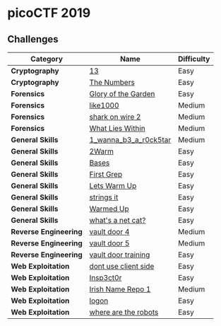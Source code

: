 # picoCTF 2019

## Challenges

| Category | Name | Difficulty |
| -------- | ---- | ---------- |
| **Cryptography** | [13](https://github.com/DarrenPea/picoCTF_writeups/tree/main/picoCTF-2019/Cryptography/13) | Easy |
| **Cryptography** | [The Numbers](https://github.com/DarrenPea/picoCTF_writeups/tree/main/picoCTF-2019/Cryptography/The-Numbers) | Easy |
| **Forensics** | [Glory of the Garden](https://github.com/DarrenPea/picoCTF_writeups/tree/main/picoCTF-2019/Forensics/Glory-of-the-Garden) | Easy |
| **Forensics** | [like1000](https://github.com/DarrenPea/picoCTF_writeups/tree/main/picoCTF-2019/Forensics/like1000) | Medium |
| **Forensics** | [shark on wire 2](https://github.com/DarrenPea/picoCTF_writeups/tree/main/picoCTF-2019/Forensics/shark-on-wire-2) | Medium |
| **Forensics** | [What Lies Within](https://github.com/DarrenPea/picoCTF_writeups/tree/main/picoCTF-2019/Forensics/What-Lies-Within) | Medium |
| **General Skills** | [1_wanna_b3_a_r0ck5tar](https://github.com/DarrenPea/picoCTF_writeups/tree/main/picoCTF-2019/General-Skills/1_wanna_b3_a_r0ck5tar) | Medium |
| **General Skills** | [2Warm](https://github.com/DarrenPea/picoCTF_writeups/tree/main/picoCTF-2019/General-Skills/2Warm) | Easy |
| **General Skills** | [Bases](https://github.com/DarrenPea/picoCTF_writeups/tree/main/picoCTF-2019/General-Skills/Bases) | Easy |
| **General Skills** | [First Grep](https://github.com/DarrenPea/picoCTF_writeups/tree/main/picoCTF-2019/General-Skills/First-Grep) | Easy |
| **General Skills** | [Lets Warm Up](https://github.com/DarrenPea/picoCTF_writeups/tree/main/picoCTF-2019/General-Skills/Lets-Warm-Up) | Easy |
| **General Skills** | [strings it](https://github.com/DarrenPea/picoCTF_writeups/tree/main/picoCTF-2019/General-Skills/strings-it) | Easy |
| **General Skills** | [Warmed Up](https://github.com/DarrenPea/picoCTF_writeups/tree/main/picoCTF-2019/General-Skills/Warmed-Up) | Easy |
| **General Skills** | [what's a net cat?](https://github.com/DarrenPea/picoCTF_writeups/tree/main/picoCTF-2019/General-Skills/what's-a-net-cat) | Easy |
| **Reverse Engineering** | [vault door 4](https://github.com/DarrenPea/picoCTF_writeups/tree/main/picoCTF-2019/Reverse-Engineering/vault-door-4) | Medium |
| **Reverse Engineering** | [vault door 5](https://github.com/DarrenPea/picoCTF_writeups/tree/main/picoCTF-2019/Reverse-Engineering/vault-door-5) | Medium |
| **Reverse Engineering** | [vault door training](https://github.com/DarrenPea/picoCTF_writeups/tree/main/picoCTF-2019/Reverse-Engineering/vault-door-training) | Easy |
| **Web Exploitation** | [dont use client side](https://github.com/DarrenPea/picoCTF_writeups/tree/main/picoCTF-2019/Web-Exploitation/dont-use-client-side) | Easy |
| **Web Exploitation** | [Insp3ct0r](https://github.com/DarrenPea/picoCTF_writeups/tree/main/picoCTF-2019/Web-Exploitation/Insp3ct0r) | Easy |
| **Web Exploitation** | [Irish Name Repo 1](https://github.com/DarrenPea/picoCTF_writeups/tree/main/picoCTF-2019/Web-Exploitation/Irish-Name-Repo-1) | Medium |
| **Web Exploitation** | [logon](https://github.com/DarrenPea/picoCTF_writeups/tree/main/picoCTF-2019/Web-Exploitation/logon) | Easy |
| **Web Exploitation** | [where are the robots](https://github.com/DarrenPea/picoCTF_writeups/tree/main/picoCTF-2019/Web-Exploitation/where-are-the-robots) | Easy |